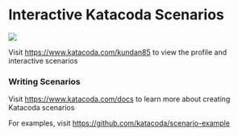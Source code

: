 # Interactive Katacoda Scenarios

[![](http://shields.katacoda.com/katacoda/kundan85/count.svg)](https://www.katacoda.com/kundan85 "Get your profile on Katacoda.com")

Visit https://www.katacoda.com/kundan85 to view the profile and interactive scenarios

### Writing Scenarios
Visit https://www.katacoda.com/docs to learn more about creating Katacoda scenarios

For examples, visit https://github.com/katacoda/scenario-example
